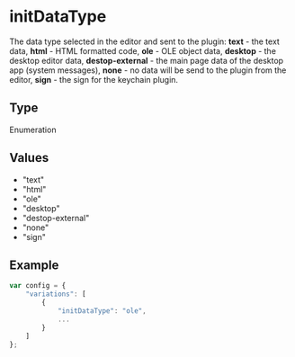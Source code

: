 # initDataType

The data type selected in the editor and sent to the plugin:**text** - the text data,**html** - HTML formatted code,**ole** - OLE object data,**desktop** - the desktop editor data,**destop-external** - the main page data of the desktop app (system messages),**none** - no data will be send to the plugin from the editor,**sign** - the sign for the keychain plugin.

## Type

Enumeration

## Values

- "text"
- "html"
- "ole"
- "desktop"
- "destop-external"
- "none"
- "sign"


## Example

```javascript editor-xlsx
var config = {
    "variations": [
        {
            "initDataType": "ole",
            ...
        }
    ]
};
```
